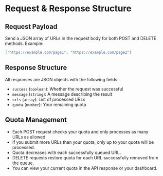 # Request & Response Structure

## Request Payload

Send a JSON array of URLs in the request body for both POST and DELETE methods. Example:

```json
["https://example.com/page1", "https://example.com/page2"]
```

## Response Structure

All responses are JSON objects with the following fields:

- `success` (`boolean`): Whether the request was successful
- `message` (`string`): A message describing the result
- `urls` (`array`): List of processed URLs
- `quota` (`number`): Your remaining quota

## Quota Management

- Each POST request checks your quota and only processes as many URLs as allowed.
- If you submit more URLs than your quota, only up to your quota will be processed.
- Quota decreases with each successfully queued URL.
- DELETE requests restore quota for each URL successfully removed from the queue.
- You can view your current quota in the API response or your dashboard.
